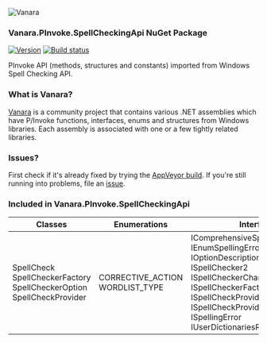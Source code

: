 ﻿![Vanara](https://raw.githubusercontent.com/dahall/Vanara/master/docs/icons/VanaraHeading.png)
### **Vanara.PInvoke.SpellCheckingApi NuGet Package**
[![Version](https://img.shields.io/nuget/v/Vanara.PInvoke.SpellCheckingApi?label=NuGet&style=flat-square)](https://github.com/dahall/Vanara/releases)
[![Build status](https://img.shields.io/appveyor/build/dahall/vanara?label=AppVeyor%20build&style=flat-square)](https://ci.appveyor.com/project/dahall/vanara)

PInvoke API (methods, structures and constants) imported from Windows Spell Checking API.

### **What is Vanara?**

[Vanara](https://github.com/dahall/Vanara) is a community project that contains various .NET assemblies which have P/Invoke functions, interfaces, enums and structures from Windows libraries. Each assembly is associated with one or a few tightly related libraries.

### **Issues?**

First check if it's already fixed by trying the [AppVeyor build](https://ci.appveyor.com/nuget/vanara-prerelease).
If you're still running into problems, file an [issue](https://github.com/dahall/Vanara/issues).

### **Included in Vanara.PInvoke.SpellCheckingApi**

Classes | Enumerations | Interfaces
--- | --- | ---
SpellCheck SpellCheckerFactory SpellCheckerOption SpellCheckProvider         | CORRECTIVE_ACTION WORDLIST_TYPE           | IComprehensiveSpellCheckProvider IEnumSpellingError IOptionDescription ISpellChecker ISpellChecker2 ISpellCheckerChangedEventHandler ISpellCheckerFactory ISpellCheckProvider ISpellCheckProviderFactory ISpellingError IUserDictionariesRegistrar 

